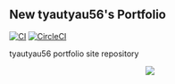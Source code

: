 ## New tyautyau56's Portfolio

[![CI](https://github.com/tyautyau56/portfolio/actions/workflows/build.yml/badge.svg)](https://github.com/tyautyau56/portfolio/actions/workflows/build.yml) [![CircleCI](https://circleci.com/gh/tyautyau56/portfolio.svg?style=svg)](https://circleci.com/gh/tyautyau56/portfolio)


tyautyau56 portfolio site repository
<div align="center">
<img src="https://img.shields.io/badge/status-under development-orange.svg?style=for-the-badge">
</div>
